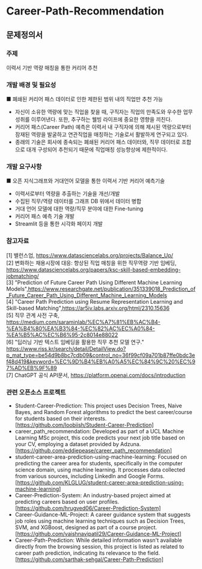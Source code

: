 # Career-Path-Recommendation

## 문제정의서  
### 주제  
이력서 기반 역량 매칭을 통한 커리어 추천
### 개발 배경 및 필요성  
■ 폐쇄된 커리어 패스 데이터로 인한 제한된 범위 내의 직업만 추천 가능
- 자신이 소유한 역량에 맞는 직업을 찾을 때, 구직자는 직업의 만족도와 우수한 업무성취를 이루어낸다. 또한, 추구하는 웰빙 라이프에 중요한 영향을 끼친다.
- 커리어 패스(Career Path) 예측은 이력서 내 구직자에 의해 제시된 역량으로부터 잠재된 역량을 발굴하고 연관직업을 매칭하는 기술로서 활발하게 연구되고 있다.
- 종래의 기술은 회사에 종속되는 폐쇄된 커리어 패스 데이터와, 직무 데이터로 조합으로 대개 구성되어 추천되기 때문에 직업매칭 성능향상에 제한적이다.
### 개발 요구사항
■ 오픈 지식그래프와 거대언어 모델을 통한 이력서 기반 커리어 예측기술
- 이력서로부터 역량을 추출하는 기술을 개선/개발
- 수집된 직무/역량 데이터를 그래프 DB 위에서 데이터 병합
- 거대 언어 모델에 대한 역량/직무 분야에 대한 Fine-tuning
- 커리어 패스 예측 기술 개발
- Streamlit 등을 통한 시각화 페이지 개발
### 참고자료
[1] 밸런스업, https://www.datasciencelabs.org/projects/Balance_Up/  
[2] 변화하는 채용시장에 대응: 향상된 직업 매칭을 위한 직무역량 기반 임베딩, https://www.datasciencelabs.org/papers/ksc-skill-based-embedding-jobmatching/  
[3] "Prediction of Future Career Path Using Different Machine Learning Models",https://www.researchgate.net/publication/351339018_Prediction_of_Future_Career_Path_Using_Different_Machine_Learning_Models  
[4] "Career Path Prediction using Resume Representation Learning and Skill-based Matching",https://ar5iv.labs.arxiv.org/html/2310.15636  
[5] 직무 관계 사전 구축, https://medium.com/saraminlab/%EC%A7%81%EB%AC%B4-%EA%B4%80%EA%B3%84-%EC%82%AC%EC%A0%84-%EA%B5%AC%EC%B6%95-2c8014e88022  
[6] "딥러닝 기반 텍스트 임베딩을 활용한 직무 추천 모델 연구." https://www.riss.kr/search/detail/DetailView.do?p_mat_type=be54d9b8bc7cdb09&control_no=36f99cf09a701b87ffe0bdc3ef48d419&keyword=%EC%9D%B4%EB%A0%A5%EC%84%9C%20%EC%97%AD%EB%9F%89  
[7] ChatGPT 공식 API문서, https://platform.openai.com/docs/introduction
### 관련 오픈소스 프로젝트
- Student-Career-Prediction: This project uses Decision Trees, Naive Bayes, and Random Forest algorithms to predict the best career/course for students based on their interests. [https://github.com/loobiish/Student-Career-Prediction]
- career_path_recommendation: Developed as part of a UCL Machine Learning MSc project, this code predicts your next job title based on your CV, employing a dataset provided by Adzuna.​ [https://github.com/eddiepease/career_path_recommendation]
- student-career-area-prediction-using-machine-learning: Focused on predicting the career area for students, specifically in the computer science domain, using machine learning. It processes data collected from various sources, including LinkedIn and Google Forms.​ [https://github.com/KLGLUG/student-career-area-prediction-using-machine-learning]
- Career-Prediction-System: An industry-based project aimed at predicting careers based on user profiles. [https://github.com/hrugved06/Career-Prediction-System]
- Career-Guidance-ML-Project: A career guidance system that suggests job roles using machine learning techniques such as Decision Trees, SVM, and XGBoost, designed as part of a course project​. [https://github.com/vaishnavipatil29/Career-Guidance-ML-Project]
- Career-Path-Prediction: While detailed information wasn't available directly from the browsing session, this project is listed as related to career path prediction, indicating its relevance to the field​. [https://github.com/sarthak-sehgal/Career-Path-Prediction]
